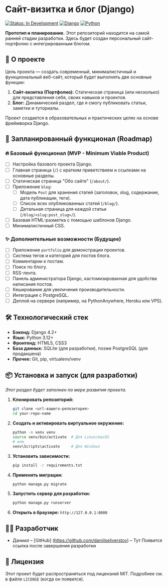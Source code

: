 # Сайт-визитка и блог (Django)

[![Status: In Development](https://img.shields.io/badge/Status-In%20Development-orange)](https://github.com/daniilseliverstov/SilvPr)
[![Django](https://img.shields.io/badge/Django-4.2.8-green.svg)](https://www.djangoproject.com/)
[![Python](https://img.shields.io/badge/Python-3.11-blue.svg)](https://www.python.org/)

**Прототип и планирование.** Этот репозиторий находится на самой ранней стадии разработки. Здесь будет создан персональный сайт-портфолио с интегрированным блогом.

## 📝 О проекте

Цель проекта — создать современный, минималистичный и функциональный веб-сайт, который будет выполнять две основные функции:
1.  **Сайт-визитка (Портфолио):** Статическая страница (или несколько) для представления себя, своих навыков и проектов.
2.  **Блог:** Динамический раздел, где я смогу публиковать статьи, заметки и туториалы.

Проект создается в образовательных и практических целях на основе фреймворка Django.

## 🚀 Запланированный функционал (Roadmap)

### 🔥 Базовый функционал (MVP - Minimum Viable Product)
- [ ] Настройка базового проекта Django.
- [ ] Главная страница (`/`) с кратким приветствием и ссылками на основные разделы.
- [ ] Статическая страница "Обо сайте" (`/about/`).
- [ ] Приложение `blog`:
    - [ ] Модель `Post` для хранения статей (заголовок, slug, содержание, дата публикации, теги).
    - [ ] Список всех опубликованных статей (`/blog/`).
    - [ ] Детальная страница для каждой статьи (`/blog/<slug:post_slug>/`).
- [ ] Базовая HTML-разметка с помощью шаблонов Django.
- [ ] Минималистичный CSS.

### ✨ Дополнительные возможности (Будущее)
- [ ] Приложение `portfolio` для демонстрации проектов.
- [ ] Система тегов и категорий для постов блога.
- [ ] Комментарии к постам.
- [ ] Поиск по блогу.
- [ ] RSS-лента.
- [ ] Панель администратора Django, кастомизированная для удобства написания постов.
- [ ] Кеширование для увеличения производительности.
- [ ] Интеграция с PostgreSQL.
- [ ] Деплой на сервере (например, на PythonAnywhere, Heroku или VPS).

## 🛠️ Технологический стек

*   **Бэкенд:** Django 4.2+
*   **Язык:** Python 3.12+
*   **Фронтенд:** HTML5, CSS3
*   **База данных:** SQLite (для разработки), позже PostgreSQL (для продакшена)
*   **Прочее:** Git, pip, virtualenv/venv



## 📦 Установка и запуск (для разработки)

*Этот раздел будет заполнен по мере развития проекта.*

1.  **Клонировать репозиторий:**
    ```bash
    git clone <url-вашего-репозитория>
    cd your-repo-name
    ```

2.  **Создать и активировать виртуальное окружение:**
    ```bash
    python -m venv venv
    source venv/bin/activate  # Для Linux/macOS
    # или
    venv\Scripts\activate     # Для Windows
    ```

3.  **Установить зависимости:**
    ```bash
    pip install -r requirements.txt
    ```

4.  **Применить миграции:**
    ```bash
    python manage.py migrate
    ```

5.  **Запустить сервер для разработки:**
    ```bash
    python manage.py runserver
    ```

6.  **Открыть в браузере:** `http://127.0.0.1:8000`

## 👨‍💻 Разработчик

*   Даниил – [GitHub] (https://github.com/daniilseliverstov) – Тут Появится ссылка после завершения разработки
## 📄 Лицензия

Этот проект будет распространяться под лицензией MIT. Подробнее см. в файле `LICENSE` (когда он появится).